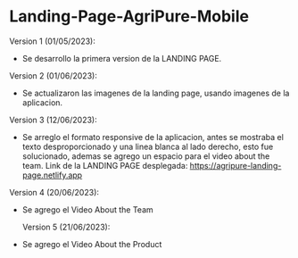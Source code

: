 # Landing-Page-AgriPure-Mobile
Version 1 (01/05/2023):
- Se desarrollo la primera version de la LANDING PAGE.

Version 2 (01/06/2023):
- Se actualizaron las imagenes de la landing page, usando imagenes de la aplicacion.

Version 3 (12/06/2023):
- Se arreglo el formato responsive de la aplicacion, antes se mostraba el texto desproporcionado y una linea blanca al lado derecho, esto fue solucionado, ademas se agrego un espacio para el video about the team.
Link de la LANDING PAGE desplegada: https://agripure-landing-page.netlify.app

Version 4 (20/06/2023):
- Se agrego el Video About the Team

  Version 5 (21/06/2023):
- Se agrego el Video About the Product
